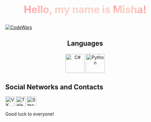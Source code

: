 # <p align="center"><span style="background: linear-gradient(-45deg, #ff9a9e, #fad0c4, #fad0c4, #ff9a9e); -webkit-background-clip: text; -webkit-text-fill-color: transparent; font-weight: bold; font-size: 32px;">Hello, my name is <span style="background: linear-gradient(-45deg, #ff9a9e, #fad0c4, #fad0c4, #ff9a9e); -webkit-background-clip: text; -webkit-text-fill-color: transparent;">Misha</span>!</span></p>

[![CodeWars](https://www.codewars.com/users/Friski/badges/large)](https://www.codewars.com/users/Friski) 

## <p align="center">Languages</p>

<p align="center"><img src="https://simpleicons.org/icons/csharp.svg" width="60" alt="C#" /> <img src="https://simpleicons.org/icons/python.svg" width="60" alt="Python" /></p>

## Social Networks and Contacts

[<img src="https://simpleicons.org/icons/vk.svg" width="30" alt="VK" />](https://vk.com/sharkdas) 
[<img src="https://simpleicons.org/icons/telegram.svg" width="30" alt="Telegram" />](https://t.me/holdsnap00) 
[<img src="https://simpleicons.org/icons/steam.svg" width="30" alt="Steam" />](https://steamcommunity.com/profiles/76561198322624145/) 

Good luck to everyone!
